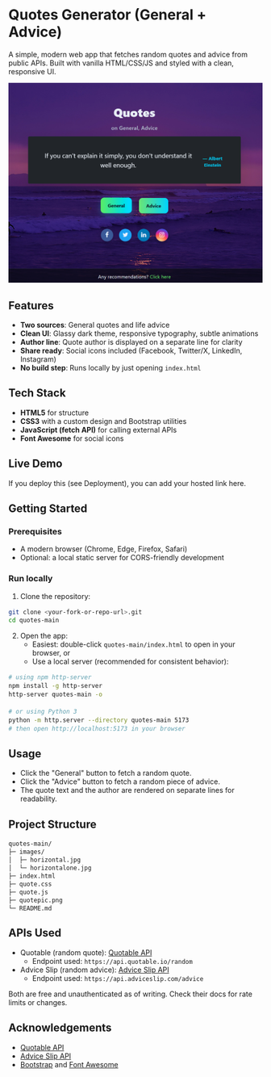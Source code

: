 # Quotes Generator (General + Advice)

A simple, modern web app that fetches random quotes and advice from public APIs. Built with vanilla HTML/CSS/JS and styled with a clean, responsive UI.

![Screenshot](quotepic.png)

## Features
- **Two sources**: General quotes and life advice
- **Clean UI**: Glassy dark theme, responsive typography, subtle animations
- **Author line**: Quote author is displayed on a separate line for clarity
- **Share ready**: Social icons included (Facebook, Twitter/X, LinkedIn, Instagram)
- **No build step**: Runs locally by just opening `index.html`

## Tech Stack
- **HTML5** for structure
- **CSS3** with a custom design and Bootstrap utilities
- **JavaScript (fetch API)** for calling external APIs
- **Font Awesome** for social icons

## Live Demo
If you deploy this (see Deployment), you can add your hosted link here.

## Getting Started

### Prerequisites
- A modern browser (Chrome, Edge, Firefox, Safari)
- Optional: a local static server for CORS-friendly development

### Run locally
1. Clone the repository:
```bash
git clone <your-fork-or-repo-url>.git
cd quotes-main
```
2. Open the app:
   - Easiest: double-click `quotes-main/index.html` to open in your browser, or
   - Use a local server (recommended for consistent behavior):
```bash
# using npm http-server
npm install -g http-server
http-server quotes-main -o

# or using Python 3
python -m http.server --directory quotes-main 5173
# then open http://localhost:5173 in your browser
```

## Usage
- Click the "General" button to fetch a random quote.
- Click the "Advice" button to fetch a random piece of advice.
- The quote text and the author are rendered on separate lines for readability.

## Project Structure
```text
quotes-main/
├─ images/
│  ├─ horizontal.jpg
│  └─ horizontalone.jpg
├─ index.html
├─ quote.css
├─ quote.js
├─ quotepic.png
└─ README.md
```

## APIs Used
- Quotable (random quote): [Quotable API](https://github.com/lukePeavey/quotable)
  - Endpoint used: `https://api.quotable.io/random`
- Advice Slip (random advice): [Advice Slip API](https://api.adviceslip.com/)
  - Endpoint used: `https://api.adviceslip.com/advice`

Both are free and unauthenticated as of writing. Check their docs for rate limits or changes.

## Acknowledgements
- [Quotable API](https://github.com/lukePeavey/quotable)
- [Advice Slip API](https://api.adviceslip.com/)
- [Bootstrap](https://getbootstrap.com/) and [Font Awesome](https://fontawesome.com/)
